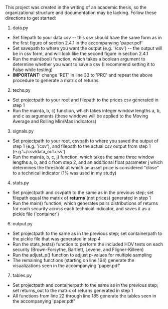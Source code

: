 This project was created in the writing of an academic thesis, so the organizational structure and documentation may be lacking. Follow these directions to get started:

1. data.py
  * Set filepath to your data csv -- this csv should have the same form as in the first figure of section 2.4.1 in the accompanying 'paper.pdf'
  * Set savepath to where you want the output (e.g. '/csv') -- the output will be in csv form, and will look like the second figure in section 2.4.1
  * Run the main(bool) function, which takes a boolean argument to determine whether you want to save a csv (I recommend setting it to False while testing)
  * **IMPORTANT:** change 'RET' in line 33 to 'PRC' and repeat the above procedure to generate a matrix of returns
2. techs.py
  * Set projectpath to your root and filepath to the prices csv generated in step 1
  * Run the main(a, b, c) function, which takes integer window lengths a, b, and c as arguments (these windows will be applied to the Moving Average and Rolling Min/Max indicators)
3. signals.py
  * Set projectpath to your root, csvpath to where you saved the output of step 1 (e.g. '/csv'), and filepath to the actual csv output from step 1 (e.g.'~/csv/data_out.csv')
  * Run the main(a, b, c, j) function, which takes the same three window lengths a, b, and c from step 2, and an additional float parameter j which determines the threshold at which an asset price is considered "close" to a technical indicator (1% was used in my study)
4. stats.py
  * Set projectpath and csvpath to the same as in the previous step; set filepath equal the matrix of **returns** (not prices) generated in step 1
  * Run the main() function, which generates pairs distributions of returns for each security across each technical indicator, and saves it as a pickle file ('container')
6. output.py
  * Set projectpath to the same as in the previous step; set containerpath to the pickle file that was generated in step 4
  * Run the stats_tests() function to perform the included HOV tests on each security (Brown-Forsythe, Bartlett, Levene, and Fligner-Killeen)
  * Run the adjust_p() function to adjust p-values for multiple sampling
  * The remaining functions (starting on line 164) generate the visualizations seen in the accompanying 'paper.pdf'
7. tables.py
  * Set projectpath and containerpath to the same as in the previous step; set returns_out to the matrix of returns generated in step 1
  * All functions from line 22 through line 185 generate the tables seen in the accompanying 'paper.pdf'
